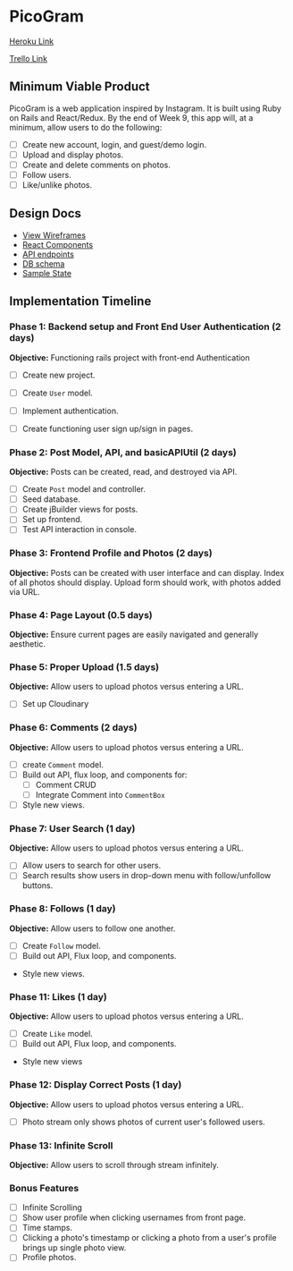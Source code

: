 # PicoGram
[Heroku Link][heroku]

[Trello Link][trello]

[heroku]: https://thisispicogram.herokuapp.com/
[trello]: https://trello.com/b/SSawsreK/picogram

## Minimum Viable Product
PicoGram is a web application inspired by Instagram. It is built using Ruby on Rails and React/Redux. By the end of Week 9, this app will, at a minimum, allow users to do the following:
- [ ] Create new account, login, and guest/demo login.
- [ ] Upload and display photos.
- [ ] Create and delete comments on photos.
- [ ] Follow users.
- [ ] Like/unlike photos.

## Design Docs
* [View Wireframes][wireframes]
* [React Components][components]
* [API endpoints][api-endpoints]
* [DB schema][schema]
* [Sample State][sample-state]

[wireframes]: wireframes
[components]: component-hierarchy.md
[sample-state]: sample-state.md
[api-endpoints]: api-endpoints.md
[schema]: schema.md

## Implementation Timeline
### Phase 1: Backend setup and Front End User Authentication (2 days)

**Objective:** Functioning rails project with front-end Authentication

- [ ] Create new project.
- [ ] Create `User` model.
- [ ] Implement authentication.
- [ ] Create functioning user sign up/sign in pages.


### Phase 2: Post Model, API, and basicAPIUtil (2 days)
**Objective:** Posts can be created, read, and destroyed via API.

- [ ] Create `Post` model and controller.
- [ ] Seed database.
- [ ] Create jBuilder views for posts.
- [ ] Set up frontend.
- [ ] Test API interaction in console.

### Phase 3: Frontend Profile and Photos (2 days)
**Objective:** Posts can be created with user interface and can display. Index of all photos should display. Upload form should work, with photos added via URL.

### Phase 4: Page Layout (0.5 days)
**Objective:** Ensure current pages are easily navigated and generally aesthetic.

### Phase 5: Proper Upload (1.5 days)
**Objective:** Allow users to upload photos versus entering a URL.
- [ ] Set up Cloudinary

### Phase 6: Comments (2 days)
**Objective:** Allow users to upload photos versus entering a URL.
- [ ] create `Comment` model.
- [ ] Build out API, flux loop, and components for:
  - [ ] Comment CRUD
  - [ ] Integrate Comment into `CommentBox`
- [ ] Style new views.

### Phase 7: User Search (1 day)
**Objective:** Allow users to upload photos versus entering a URL.
- [ ] Allow users to search for other users.
- [ ] Search results show users in drop-down menu with follow/unfollow buttons.

### Phase 8: Follows (1 day)
**Objective:** Allow users to follow one another.
- [ ] Create `Follow` model.
- [ ] Build out API, Flux loop, and components.
- Style new views.

### Phase 11: Likes (1 day)
**Objective:** Allow users to upload photos versus entering a URL.
- [ ] Create `Like` model.
- [ ] Build out API, Flux loop, and components.
- Style new views

### Phase 12: Display Correct Posts (1 day)
**Objective:** Allow users to upload photos versus entering a URL.
- [ ] Photo stream only shows photos of current user's followed users.

### Phase 13: Infinite Scroll
**Objective:** Allow users to scroll through stream infinitely.

### Bonus Features
- [ ] Infinite Scrolling
- [ ] Show user profile when clicking usernames from front page.
- [ ] Time stamps.
- [ ] Clicking a photo's timestamp or clicking a photo from a user's profile brings up single photo view.
- [ ] Profile photos.
